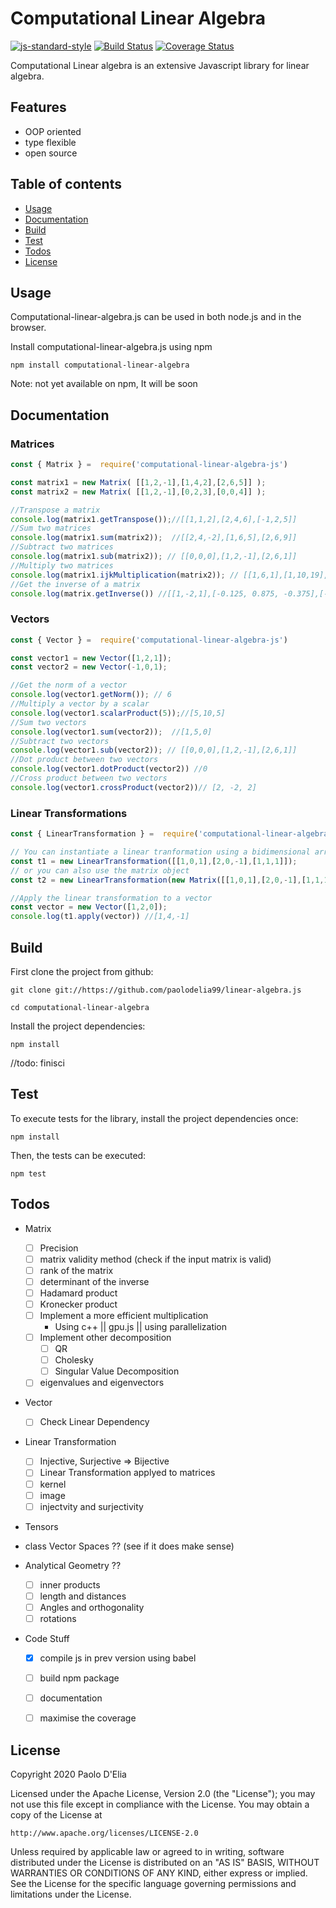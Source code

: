 # Computational Linear Algebra

[![js-standard-style](https://img.shields.io/badge/code%20style-standard-brightgreen.svg)](http://standardjs.com)
[![Build Status](https://travis-ci.org/paolodelia99/computational-linear-algebra.js.svg?branch=master)](https://travis-ci.org/paolodelia99/computational-linear-algebra.js)
[![Coverage Status](https://coveralls.io/repos/github/paolodelia99/computational-linear-algebra.js/badge.svg?branch=master)](https://coveralls.io/github/paolodelia99/computational-linear-algebra.js?branch=master)

Computational Linear algebra is an extensive Javascript library for linear algebra.

## Features 

- OOP oriented
- type flexible
- open source

## Table of contents

- [Usage](#usage)
- [Documentation](#documentation)
- [Build](#build)
- [Test](#test)
- [Todos](#todos)
- [License](#license)

## Usage

Computational-linear-algebra.js can be used in both node.js and in the browser.

Install computational-linear-algebra.js using npm

    npm install computational-linear-algebra
    
Note: not yet available on npm, It will be soon

## Documentation

### Matrices

```javascript
const { Matrix } =  require('computational-linear-algebra-js')

const matrix1 = new Matrix( [[1,2,-1],[1,4,2],[2,6,5]] );
const matrix2 = new Matrix( [[1,2,-1],[0,2,3],[0,0,4]] );

//Transpose a matrix
console.log(matrix1.getTranspose());//[[1,1,2],[2,4,6],[-1,2,5]]
//Sum two matrices
console.log(matrix1.sum(matrix2));  //[[2,4,-2],[1,6,5],[2,6,9]]
//Subtract two matrices
console.log(matrix1.sub(matrix2)); // [[0,0,0],[1,2,-1],[2,6,1]]
//Multiply two matrices
console.log(matrix1.ijkMultiplication(matrix2)); // [[1,6,1],[1,10,19],[2,16,36]]
//Get the inverse of a matrix
console.log(matrix.getInverse()) //[[1,-2,1],[-0.125, 0.875, -0.375],[-0.25, -0.25, 0.25]]

```

### Vectors

```javascript
const { Vector } =  require('computational-linear-algebra-js')

const vector1 = new Vector([1,2,1]);
const vector2 = new Vector(-1,0,1);

//Get the norm of a vector
console.log(vector1.getNorm()); // 6
//Multiply a vector by a scalar
console.log(vector1.scalarProduct(5));//[5,10,5]
//Sum two vectors 
console.log(vector1.sum(vector2));  //[1,5,0]
//Subtract two vectors
console.log(vector1.sub(vector2)); // [[0,0,0],[1,2,-1],[2,6,1]]
//Dot product between two vectors
console.log(vector1.dotProduct(vector2)) //0
//Cross product between two vectors
console.log(vector1.crossProduct(vector2))// [2, -2, 2]
```

### Linear Transformations

```javascript
const { LinearTransformation } =  require('computational-linear-algebra-js')

// You can instantiate a linear tranformation using a bidimensional array
const t1 = new LinearTransformation([[1,0,1],[2,0,-1],[1,1,1]]);  
// or you can also use the matrix object
const t2 = new LinearTransformation(new Matrix([[1,0,1],[2,0,-1],[1,1,1]])); 

//Apply the linear transformation to a vector
const vector = new Vector([1,2,0]);
console.log(t1.apply(vector)) //[1,4,-1]

```


## Build 

First clone the project from github:
    
    git clone git://https://github.com/paolodelia99/linear-algebra.js
    
    cd computational-linear-algebra

Install the project dependencies:

    npm install
    
//todo: finisci

## Test

To execute tests for the library, install the project dependencies once:

    npm install

Then, the tests can be executed:

    npm test

## Todos

- Matrix
    - [ ] Precision 
    - [ ] matrix validity method (check if the input matrix is valid)
    - [ ] rank of the matrix
    - [ ] determinant of the inverse
    - [ ] Hadamard product
    - [ ] Kronecker product
    - [ ] Implement a more efficient multiplication
        - Using c++ || gpu.js || using parallelization
    - [ ] Implement other decomposition
        - [ ] QR
        - [ ] Cholesky
        - [ ] Singular Value Decomposition
    - [ ] eigenvalues and eigenvectors
    
- Vector 
    - [ ] Check Linear Dependency

- Linear Transformation
    - [ ] Injective, Surjective => Bijective
    - [ ] Linear Transformation applyed to matrices
    - [ ] kernel
    - [ ] image
    - [ ] injectvity and surjectivity

- Tensors
  
- class Vector Spaces ?? (see if it does make sense)

- Analytical Geometry ??
    - [ ] inner products
    - [ ] length and distances
    - [ ] Angles and orthogonality
    - [ ] rotations
    
- Code Stuff
    - [x] compile js in prev version using babel
    - [ ] build npm package
    - [ ] documentation
    - [ ] maximise the coverage
    

## License

Copyright 2020 Paolo D'Elia

Licensed under the Apache License, Version 2.0 (the "License");
you may not use this file except in compliance with the License.
You may obtain a copy of the License at

    http://www.apache.org/licenses/LICENSE-2.0

Unless required by applicable law or agreed to in writing, software
distributed under the License is distributed on an "AS IS" BASIS,
WITHOUT WARRANTIES OR CONDITIONS OF ANY KIND, either express or implied.
See the License for the specific language governing permissions and
limitations under the License.
